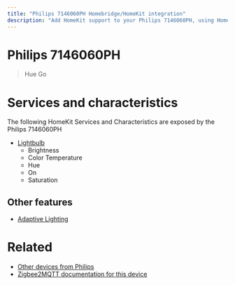 ```yaml
---
title: "Philips 7146060PH Homebridge/HomeKit integration"
description: "Add HomeKit support to your Philips 7146060PH, using Homebridge, Zigbee2MQTT and homebridge-z2m."
---
```

<!---
This file has been GENERATED using src/docgen/docgen.ts
DO NOT EDIT THIS FILE MANUALLY!
-->
# Philips 7146060PH
> Hue Go


# Services and characteristics
The following HomeKit Services and Characteristics are exposed by
the Philips 7146060PH

* [Lightbulb](../../light.md)
  * Brightness
  * Color Temperature
  * Hue
  * On
  * Saturation


## Other features
* [Adaptive Lighting](../../light.md)


# Related
* [Other devices from Philips](../index.md#philips)
* [Zigbee2MQTT documentation for this device](https://www.zigbee2mqtt.io/devices/7146060PH.html)